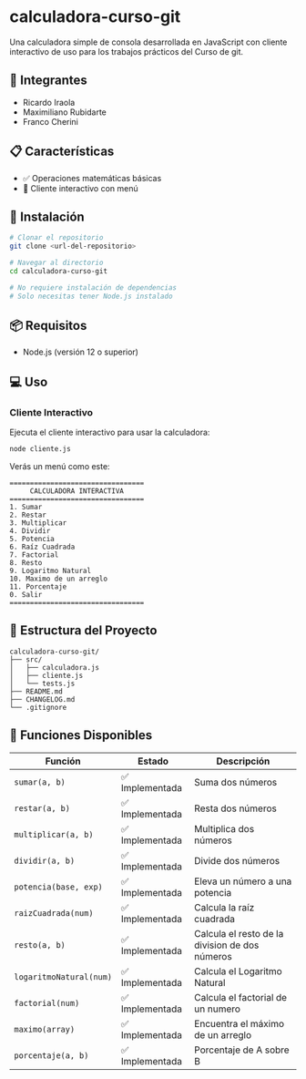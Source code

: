 # calculadora-curso-git
Una calculadora simple de consola desarrollada en JavaScript con cliente interactivo de uso para los trabajos prácticos del Curso de git.

## 👥 Integrantes
- Ricardo Iraola
- Maximiliano Rubidarte
- Franco Cherini

## 📋 Características

- ✅ Operaciones matemáticas básicas
- 🔄 Cliente interactivo con menú

## 🚀 Instalación

```bash
# Clonar el repositorio
git clone <url-del-repositorio>

# Navegar al directorio
cd calculadora-curso-git

# No requiere instalación de dependencias
# Solo necesitas tener Node.js instalado
```

## 📦 Requisitos

- Node.js (versión 12 o superior)

## 💻 Uso

### Cliente Interactivo

Ejecuta el cliente interactivo para usar la calculadora:

```bash
node cliente.js
```

Verás un menú como este:

```
=================================
     CALCULADORA INTERACTIVA     
=================================
1. Sumar
2. Restar
3. Multiplicar
4. Dividir
5. Potencia
6. Raíz Cuadrada
7. Factorial
8. Resto
9. Logaritmo Natural
10. Maximo de un arreglo
11. Porcentaje
0. Salir
=================================
```

## 📂 Estructura del Proyecto

```
calculadora-curso-git/
├── src/
│   ├── calculadora.js
│   ├── cliente.js
│   └── tests.js
├── README.md
├── CHANGELOG.md
└── .gitignore
```

## 🔧 Funciones Disponibles

| Función | Estado | Descripción |
|---------|--------|-------------|
| `sumar(a, b)` | ✅ Implementada | Suma dos números |
| `restar(a, b)` | ✅ Implementada | Resta dos números |
| `multiplicar(a, b)` | ✅ Implementada | Multiplica dos números |
| `dividir(a, b)` | ✅ Implementada | Divide dos números |
| `potencia(base, exp)` | ✅ Implementada | Eleva un número a una potencia |
| `raizCuadrada(num)` | ✅ Implementada | Calcula la raíz cuadrada |
| `resto(a, b)` | ✅ Implementada | Calcula el resto de la division de dos números |
| `logaritmoNatural(num)` | ✅ Implementada | Calcula el Logaritmo Natural |
| `factorial(num)` | ✅ Implementada | Calcula el factorial de un numero |
| `maximo(array)` | ✅ Implementada | Encuentra el máximo de un arreglo |
| `porcentaje(a, b)` | ✅ Implementada | Porcentaje de A sobre B |